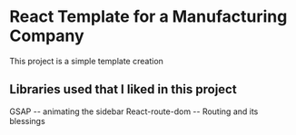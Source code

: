 # React Template for a Manufacturing Company

This project is a simple template creation 

## Libraries used that I liked in this project
   GSAP -- animating the sidebar
   React-route-dom -- Routing and its blessings